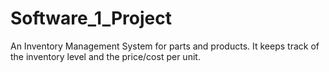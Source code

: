 # Software_1_Project
An Inventory Management System for parts and products. It keeps track of the inventory level and the price/cost per unit.
